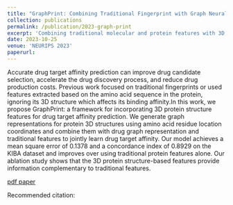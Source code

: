 ```yaml
---
title: "GraphPrint: Combining Traditional Fingerprint with Graph Neural Networks For Drug Target Prediction"
collection: publications
permalink: /publication/2023-graph-print
excerpt: 'Combining traditional molecular and protein features with 3D features from graph neural network for drug target aﬀinity prediction.'
date: 2023-10-25
venue: 'NEURIPS 2023'
paperurl: 
---
```


Accurate drug target affinity prediction can improve drug candidate selection, accelerate the drug discovery process, and reduce drug production costs. Previous work focused on traditional fingerprints or used features extracted based on the amino acid sequence in the protein, ignoring its 3D structure which affects its binding affinity.In this work, we propose GraphPrint: a framework for incorporating 3D protein structure features for drug target affinity prediction. We generate graph representations for protein 3D structures using amino acid residue location coordinates and combine them with drug graph representation and traditional features to jointly learn drug target affinity. Our model achieves a mean square error of 0.1378 and a concordance index of 0.8929 on the KIBA dataset and improves over using traditional protein features alone. Our ablation study shows that the 3D protein structure-based features provide information complementary to traditional features. 

[pdf paper](/files/2023-graph-print.pdf)

Recommended citation: 